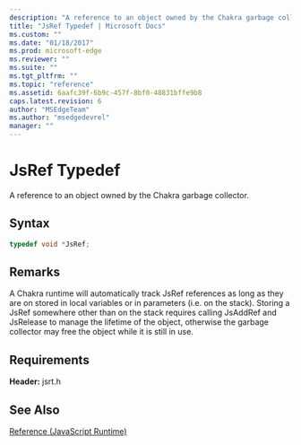 ```yaml
---
description: "A reference to an object owned by the Chakra garbage collector."
title: "JsRef Typedef | Microsoft Docs"
ms.custom: ""
ms.date: "01/18/2017"
ms.prod: microsoft-edge
ms.reviewer: ""
ms.suite: ""
ms.tgt_pltfrm: ""
ms.topic: "reference"
ms.assetid: 6aafc39f-6b9c-457f-8bf0-48831bffe9b8
caps.latest.revision: 6
author: "MSEdgeTeam"
ms.author: "msedgedevrel"
manager: ""
---
```

# JsRef Typedef
A reference to an object owned by the Chakra garbage collector.  
  
## Syntax  
  
```cpp  
typedef void *JsRef;  
```  
  
## Remarks  
 A Chakra runtime will automatically track JsRef references as long as they are on stored in local variables or in parameters (i.e. on the stack). Storing a JsRef somewhere other than on the stack requires calling JsAddRef and JsRelease to manage the lifetime of the object, otherwise the garbage collector may free the object while it is still in use.  
  
## Requirements  
 **Header:** jsrt.h  
  
## See Also  
 [Reference (JavaScript Runtime)](../chakra-hosting/reference-javascript-runtime.md)